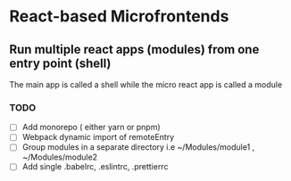 # React-based Microfrontends
## Run multiple react apps (modules) from one entry point (shell)

The main app is called a shell while the micro react app is called a module

### TODO
- [ ] Add monorepo ( either yarn or pnpm)
- [ ] Webpack dynamic import of remoteEntry
- [ ] Group modules in a separate directory i.e ~/Modules/module1 , ~/Modules/module2
- [ ] Add single .babelrc, .eslintrc, .prettierrc
